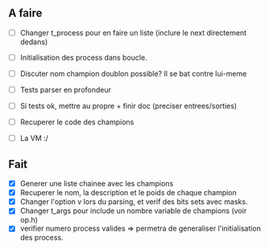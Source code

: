 ## A faire
- [ ] Changer t\_process pour en faire un liste (inclure le next directement dedans)
- [ ] Initialisation des process dans boucle.
- [ ] Discuter nom champion doublon possible? Il se bat contre lui-meme
- [ ] Tests parser en profondeur
- [ ] Si tests ok, mettre au propre + finir doc (preciser entrees/sorties)
- [ ] Recuperer le code des champions
- [ ] La VM :/


## Fait
- [x] Generer une liste chainee avec les champions
- [x] Recuperer le nom, la description et le poids de chaque champion
- [x] Changer l'option v lors du parsing, et verif des bits sets avec masks.
- [x] Changer t\_args pour include un nombre variable de champions (voir op.h)
- [x] verifier numero process valides => permetra de generaliser l'initialisation des process.

